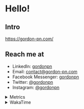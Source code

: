 # Hello!

## Intro

<https://gordon-pn.com/>

## Reach me at

- LinkedIn: [gordonpn](https://www.linkedin.com/in/gordonpn/)
- Email: [contact@gordon-pn.com](mailto:contact@gordon-pn.com)
- Facebook Messenger: [gordonpn](https://www.messenger.com/t/Gordonpn)
- Twitter: [@gordonpn](https://twitter.com/Gordonpn)
- Instagram: [@gordonpn](https://www.instagram.com/gordonpn/)

<details>
  <summary>Metrics</summary>

  <img align="center" src="https://github.com/gordonpn/gordonpn/blob/master/github-metrics.svg" alt="GitHub Metrics">

</details>

<details>
  <summary>WakaTime</summary>

  <!--START_SECTION:waka-->
📊 **This Week I Spent My Time On** 

```text
💬 Programming Languages: 
Other                    28 hrs 58 mins      ████████████████████████░   97.02 % 
Java                     39 mins             █░░░░░░░░░░░░░░░░░░░░░░░░   02.20 % 
XML                      4 mins              ░░░░░░░░░░░░░░░░░░░░░░░░░   00.27 % 
Bash                     4 mins              ░░░░░░░░░░░░░░░░░░░░░░░░░   00.24 % 
TypeScript               2 mins              ░░░░░░░░░░░░░░░░░░░░░░░░░   00.17 % 

🔥 Editors: 
Chrome                   17 hrs 57 mins      ███████████████░░░░░░░░░░   60.14 % 
Slack                    3 hrs 32 mins       ███░░░░░░░░░░░░░░░░░░░░░░   11.85 % 
Firefox                  2 hrs 3 mins        ██░░░░░░░░░░░░░░░░░░░░░░░   06.86 % 
Messages                 1 hr 42 mins        █░░░░░░░░░░░░░░░░░░░░░░░░   05.72 % 
iTerm2                   1 hr 35 mins        █░░░░░░░░░░░░░░░░░░░░░░░░   05.30 % 
```


 Last Updated on 06/09/2025 16:24:21 UTC
<!--END_SECTION:waka-->
</details>
